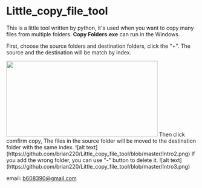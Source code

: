 # Little_copy_file_tool
This is a little tool written by python, it's used when you want to copy many files from multiple folders.
**Copy Folders.exe** can run in the Windows.

First, choose the source folders and destination folders, click the "+".
The source and the destination will be match by index.

<img src = "https://github.com/brian220/Little_copy_file_tool/blob/master/Intro1.png" width="400" height="200"/>
Then click comfirm copy, The files in the source folder will be moved to the destination folder with the same index.
![alt text](https://github.com/brian220/Little_copy_file_tool/blob/master/Intro2.png)
If you add the wrong folder, you can use "-" button to delete it.
![alt text](https://github.com/brian220/Little_copy_file_tool/blob/master/Intro3.png)



email: b608390@gmail.com
